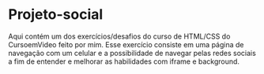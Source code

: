 # Projeto-social
Aqui contém um dos exercícios/desafios do curso de HTML/CSS do CursoemVideo feito por mim. Esse exercício consiste em uma página de navegação com um celular e a possibilidade de navegar pelas redes sociais a fim de entender e melhorar as habilidades com iframe e background.

